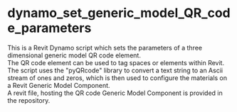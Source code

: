 # dynamo_set_generic_model_QR_code_parameters
This is a Revit Dynamo script which sets the parameters of a three dimensional generic model QR code element.<br>
The QR code element can be used to tag spaces or elements within Revit.<br>
The script uses the "pyQRcode" library to convert a text string to an Ascii stream of ones and zeros, which is then used to configure the materials on a Revit Generic Model Component.<br>
A revit file, hosting the QR code Generic Model Component is provided in the repository.
